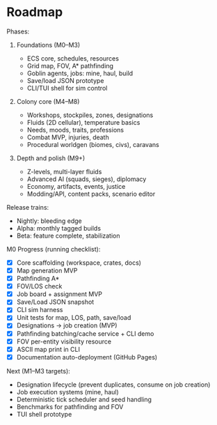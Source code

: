 # Roadmap

Phases:

1. Foundations (M0–M3)
   - ECS core, schedules, resources
   - Grid map, FOV, A* pathfinding
   - Goblin agents, jobs: mine, haul, build
   - Save/load JSON prototype
   - CLI/TUI shell for sim control

2. Colony core (M4–M8)
   - Workshops, stockpiles, zones, designations
   - Fluids (2D cellular), temperature basics
   - Needs, moods, traits, professions
   - Combat MVP, injuries, death
   - Procedural worldgen (biomes, civs), caravans

3. Depth and polish (M9+)
   - Z-levels, multi-layer fluids
   - Advanced AI (squads, sieges), diplomacy
   - Economy, artifacts, events, justice
   - Modding/API, content packs, scenario editor

Release trains:

- Nightly: bleeding edge
- Alpha: monthly tagged builds
- Beta: feature complete, stabilization

M0 Progress (running checklist):

- [x] Core scaffolding (workspace, crates, docs)
- [x] Map generation MVP
- [x] Pathfinding A*
- [x] FOV/LOS check
- [x] Job board + assignment MVP
- [x] Save/Load JSON snapshot
- [x] CLI sim harness
- [x] Unit tests for map, LOS, path, save/load
- [x] Designations -> job creation (MVP)
- [x] Pathfinding batching/cache service + CLI demo
- [x] FOV per-entity visibility resource
- [x] ASCII map print in CLI
- [x] Documentation auto-deployment (GitHub Pages)

Next (M1–M3 targets):

- Designation lifecycle (prevent duplicates, consume on job creation)
- Job execution systems (mine, haul)
- Deterministic tick scheduler and seed handling
- Benchmarks for pathfinding and FOV
- TUI shell prototype
